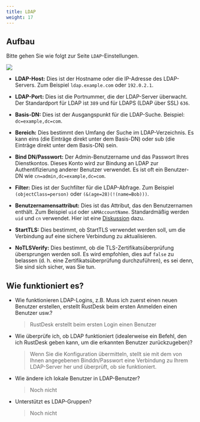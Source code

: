 ```yaml
---
title: LDAP
weight: 17
---
```


## Aufbau
Bitte gehen Sie wie folgt zur Seite `LDAP`-Einstellungen.

![](/docs/en/self-host/rustdesk-server-pro/ldap/images/ldap.png)

- **LDAP-Host:** Dies ist der Hostname oder die IP-Adresse des LDAP-Servers. Zum Beispiel `ldap.example.com` oder `192.0.2.1`.

- **LDAP-Port:** Dies ist die Portnummer, die der LDAP-Server überwacht. Der Standardport für LDAP ist `389` und für LDAPS (LDAP über SSL) `636`.

- **Basis-DN:** Dies ist der Ausgangspunkt für die LDAP-Suche. Beispiel: `dc=example,dc=com`.

- **Bereich:** Dies bestimmt den Umfang der Suche im LDAP-Verzeichnis. Es kann eins (die Einträge direkt unter dem Basis-DN) oder sub (die Einträge direkt unter dem Basis-DN) sein.

- **Bind DN/Passwort:** Der Admin-Benutzername und das Passwort Ihres Dienstkontos. Dieses Konto wird zur Bindung an LDAP zur Authentifizierung anderer Benutzer verwendet. Es ist oft ein Benutzer-DN wie `cn=admin,dc=example,dc=com`.

- **Filter:** Dies ist der Suchfilter für die LDAP-Abfrage. Zum Beispiel `(objectClass=person)` oder `(&(age=28)(!(name=Bob)))`.

- **Benutzernamensattribut:** Dies ist das Attribut, das den Benutzernamen enthält. Zum Beispiel `uid` oder `sAMAccountName`. Standardmäßig werden `uid` und `cn` verwendet. Hier ist eine [Diskussion](https://github.com/rustdesk/rustdesk-server-pro/issues/140#issuecomment-1916804393) dazu.

- **StartTLS:** Dies bestimmt, ob StartTLS verwendet werden soll, um die Verbindung auf eine sichere Verbindung zu aktualisieren.

- **NoTLSVerify:** Dies bestimmt, ob die TLS-Zertifikatsüberprüfung übersprungen werden soll. Es wird empfohlen, dies auf `false` zu belassen (d. h. eine Zertifikatsüberprüfung durchzuführen), es sei denn, Sie sind sich sicher, was Sie tun.

## Wie funktioniert es?
- Wie funktionieren LDAP-Logins, z.B. Muss ich zuerst einen neuen Benutzer erstellen, erstellt RustDesk beim ersten Anmelden einen Benutzer usw.?
   > RustDesk erstellt beim ersten Login einen Benutzer
- Wie überprüfe ich, ob LDAP funktioniert (idealerweise ein Befehl, den ich RustDesk geben kann, um die erkannten Benutzer zurückzugeben)?
   > Wenn Sie die Konfiguration übermitteln, stellt sie mit dem von Ihnen angegebenen Binddn/Passwort eine Verbindung zu Ihrem LDAP-Server her und überprüft, ob sie funktioniert.
- Wie ändere ich lokale Benutzer in LDAP-Benutzer?
   > Noch nicht
- Unterstützt es LDAP-Gruppen?
   > Noch nicht
